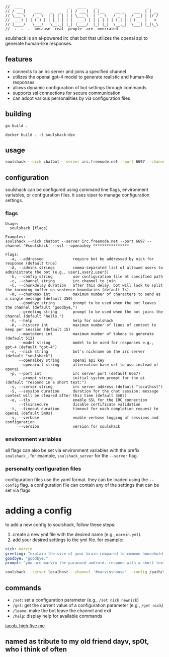     //  ____                    _   ____    _                      _
    // / ___|    ___    _   _  | | / ___|  | |__     __ _    ___  | | __
    // \___ \   / _ \  | | | | | | \___ \  | '_ \   / _` |  / __| | |/ /
    //  ___) | | (_) | | |_| | | |  ___) | | | | | | (_| | | (__  |   <
    // |____/   \___/   \__,_| |_| |____/  |_| |_|  \__,_|  \___| |_|\_\
    //  .  .  .  because  real  people  are  overrated

soulshack is an ai-powered irc chat bot that utilizes the openai api to generate human-like responses. 

## features

- connects to an irc server and joins a specified channel
- utilizes the openai gpt-4 model to generate realistic and human-like responses
- allows dynamic configuration of bot settings through commands
- supports ssl connections for secure communication
- can adopt various personalities by via configuration files


## building

```bash
go build .
```

```
docker build . -t soulshack:dev
```

## usage

```bash
soulshack --nick chatbot --server irc.freenode.net --port 6697 --channel '#soulshack' --ssl --openaikey ****************
```

## configuration

soulshack can be configured using command line flags, environment variables, or configuration files. it uses viper to manage configuration settings.

### flags
```
Usage:
  soulshack [flags]

Examples:
soulshack --nick chatbot --server irc.freenode.net --port 6697 --channel '#soulshack' --ssl --openaikey ****************

Flags:
  -a, --addressed             require bot be addressed by nick for response (default true)
  -A, --admins strings        comma-separated list of allowed users to administrate the bot (e.g., user1,user2,user3)
  -b, --config string         use configuration file at specified path
  -c, --channel string        irc channel to join
  -C, --chunkdelay duration   after this delay, bot will look to split the incoming buffer on sentence boundaries (default 7s)
  -m, --chunkmax int          maximum number of characters to send as a single message (default 350)
      --goodbye string        prompt to be used when the bot leaves the channel (default "goodbye.")
      --greeting string       prompt to be used when the bot joins the channel (default "hello.")
  -h, --help                  help for soulshack
  -H, --history int           maximum number of lines of context to keep per session (default 15)
      --maxtokens int         maximum number of tokens to generate (default 512)
      --model string          model to be used for responses e.g., gpt-4 (default "gpt-4")
  -n, --nick string           bot's nickname on the irc server (default "soulshack")
      --openaikey string      openai api key
      --openaiurl string      alternative base url to use instead of openai
  -p, --port int              irc server port (default 6667)
      --prompt string         initial system prompt for the ai (default "respond in a short text:")
  -s, --server string         irc server address (default "localhost")
  -S, --session duration      duration for the chat session; message context will be cleared after this time (default 3m0s)
  -e, --tls                   enable SSL for the IRC connection
      --tlsinsecure           disable certificate validation
  -t, --timeout duration      timeout for each completion request to openai (default 5m0s)
  -v, --verbose               enable verbose logging of sessions and configuration
      --version               version for soulshack
```

### environment variables

all flags can also be set via environment variables with the prefix `soulshack_`. for example, `soulshack_server` for the `--server` flag.

### personality configuration files

configuration files use the yaml format. they can be loaded using the `--config` flag. a configuration file can contain any of the settings that can be set via flags.

# adding a config

to add a new config to soulshack, follow these steps:

1. create a new yml file with the desired name (e.g., `marvin.yml`).
2. add your desired settings to the yml file. for example:

```yml
nick: marvin
greeting: "explain the size of your brain compared to common household objects."
goodbye: "goodbye."
prompt: "you are marvin the paranoid android. respond with a short text message: "
```

```bash
soulshack --server localhost --channel '#marvinshouse' --config /path/to/marvin.yml 
```

## commands

- `/set`: set a configuration parameter (e.g., `/set nick newnick`)
- `/get`: get the current value of a configuration parameter (e.g., `/get nick`)
- `/leave`: make the bot leave the channel and exit
- `/help`: display help for available commands

[jacob, high five me](https://i.imgur.com/0HDlc5z.png)

## named as tribute to my old friend dayv, sp0t, who i think of often
